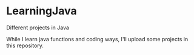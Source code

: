 # LearningJava
Different projects in Java


While I learn java functions and coding ways, I'll upload some projects in this repository.
